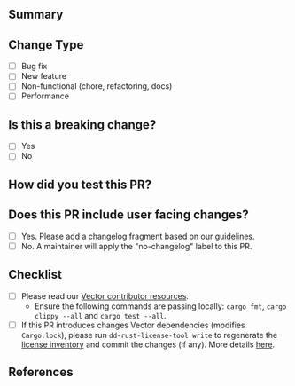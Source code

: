<!--
  Your PR title must conform to the conventional commit spec:
  https://www.conventionalcommits.org/en/v1.0.0/

  <type>(<scope>)!: <description>

  * `type` = chore, enhancement, feat, fix, docs, revert
  * `!` = OPTIONAL: signals a breaking change
  * `scope` = Optional when `type` is "chore" or "docs", available scopes https://github.com/vectordotdev/vector/blob/master/.github/workflows/semantic.yml#L31
  * `description` = short description of the change

Examples:

  * enhancement(file source): Add `sort` option to sort discovered files
  * feat(new source): Initial `statsd` source
  * fix(file source): Fix a bug discovering new files
  * chore(external docs): Clarify `batch_size` option
-->

## Summary
<!-- Please provide a brief summary about what this PR does.
This should help the reviewers give feedback faster and with higher quality. -->

## Change Type
- [ ] Bug fix
- [ ] New feature
- [ ] Non-functional (chore, refactoring, docs)
- [ ] Performance

## Is this a breaking change?
- [ ] Yes
- [ ] No

## How did you test this PR?
<!-- Please describe your testing plan here.
Sharing information about your setup and the Vector configuration(s) you used (when applicable) is highly recommended.
Providing this information upfront will facilitate a smoother review process. -->

## Does this PR include user facing changes?

- [ ] Yes. Please add a changelog fragment based on our [guidelines](https://github.com/vectordotdev/vector/blob/master/changelog.d/README.md).
- [ ] No. A maintainer will apply the "no-changelog" label to this PR.

## Checklist
- [ ] Please read our [Vector contributor resources](https://github.com/vectordotdev/vector/tree/master/docs#getting-started).
  - Ensure the following commands are passing locally: `cargo fmt`, `cargo clippy --all` and `cargo test --all`.
- [ ] If this PR introduces changes Vector dependencies (modifies `Cargo.lock`), please
  run `dd-rust-license-tool write` to regenerate the [license inventory](https://github.com/vectordotdev/vrl/blob/main/LICENSE-3rdparty.csv) and commit the changes (if any). More details [here](https://crates.io/crates/dd-rust-license-tool).

## References

<!-- Please list any issues closed by this PR. -->

<!--
- Closes: <issue link>
-->

<!-- Any other issues or PRs relevant to this PR? Feel free to list them here. -->
